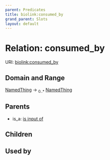 ```yaml
---
parent: Predicates
title: biolink:consumed_by
grand_parent: Slots
layout: default
---
```


# Relation: consumed_by




URI: [biolink:consumed_by](https://w3id.org/biolink/vocab/consumed_by)

## Domain and Range

[NamedThing](NamedThing.md) ->  <sub>0..\*</sub> [NamedThing](NamedThing.md)

## Parents

 *  is_a: [is input of](is_input_of.md)

## Children


## Used by

